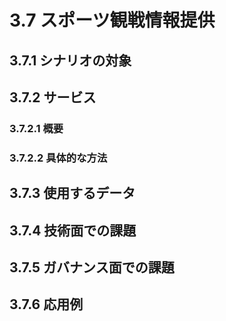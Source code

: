 ﻿# 3.7 スポーツ観戦情報提供

## 3.7.1 シナリオの対象

## 3.7.2 サービス
### 3.7.2.1 概要
### 3.7.2.2 具体的な方法

## 3.7.3 使用するデータ

## 3.7.4 技術面での課題

## 3.7.5 ガバナンス面での課題

## 3.7.6 応用例
